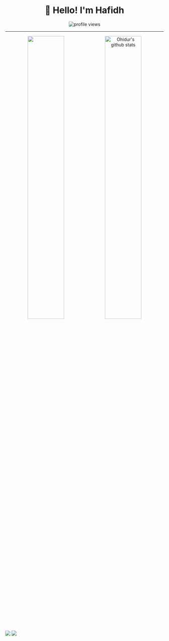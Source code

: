 <div align='center'>
  
  
  # 👋 Hello! I'm Hafidh  
  <img src="https://gpvc.arturio.dev/hafidh7" alt="profile views"> 
  
</div>

---

<p align="center">
  <img width="48%"  align="center" src="https://github-readme-stats.vercel.app/api/top-langs/?username=hafidh7&theme=vue-dark&hide_langs_below=1&layout=compact" />
  <img width="48%"  align="center" src="https://github-readme-stats.vercel.app/api?username=hafidh7&show_icons=true&theme=vue-dark&line_height=31" alt="Ohidur's github stats"/>
</p>

<img align="center" src="https://github-readme-stats.vercel.app/api/top-langs/?username=hafidh7" /> <img align="center" src="https://github-readme-stats.vercel.app/api?username=hafidh7&show_icons=true&title_color=222222&icon_color=03A87C&text_color=333333&bg_color=ffffff" />
